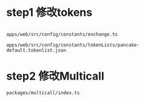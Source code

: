 # step1 修改tokens

```

apps/web/src/config/constants/exchange.ts

apps/web/src/config/constants/tokenLists/pancake-default.tokenlist.json

```

# step2 修改Multicall

```
packages/multicall/index.ts

```